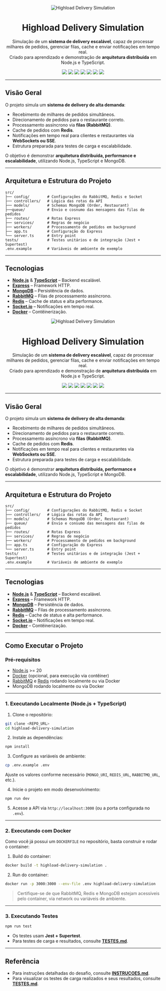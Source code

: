 <div align="center">
  <img src="https://i.imgur.com/dkanm7o.png" alt="Highload Delivery Simulation" />

  # Highload Delivery Simulation  

  Simulação de um **sistema de delivery escalável**, capaz de processar milhares de pedidos, gerenciar filas, cache e enviar notificações em tempo real.  
  Criado para aprendizado e demonstração de **arquitetura distribuída** em Node.js e TypeScript.

  <p align="center">
    <a href="#"><img src="https://img.shields.io/badge/TypeScript-007ACC?style=for-the-badge&logo=typescript&logoColor=white"></a>
    <a href="#"><img src="https://img.shields.io/badge/Node.js-339933?style=for-the-badge&logo=nodedotjs&logoColor=white"></a>
    <a href="#"><img src="https://img.shields.io/badge/Express-000000?style=for-the-badge&logo=express&logoColor=white"></a>
    <a href="#"><img src="https://img.shields.io/badge/MongoDB-47A248?style=for-the-badge&logo=mongodb&logoColor=white"></a>
    <a href="#"><img src="https://img.shields.io/badge/RabbitMQ-FF6600?style=for-the-badge&logo=rabbitmq&logoColor=white"></a>
    <a href="#"><img src="https://img.shields.io/badge/Redis-DC382D?style=for-the-badge&logo=redis&logoColor=white"></a>
    <a href="#"><img src="https://img.shields.io/badge/Docker-2CA5E0?style=for-the-badge&logo=docker&logoColor=white"></a>
  </p>
</div>

---

## Visão Geral

O projeto simula um **sistema de delivery de alta demanda**:

- Recebimento de milhares de pedidos simultâneos.
- Direcionamento de pedidos para o restaurante correto.
- Processamento assíncrono via **filas (RabbitMQ)**.
- Cache de pedidos com **Redis**.
- Notificações em tempo real para clientes e restaurantes via **WebSockets ou SSE**.
- Estrutura preparada para testes de carga e escalabilidade.

O objetivo é demonstrar **arquitetura distribuída, performance e escalabilidade**, utilizando Node.js, TypeScript e MongoDB.

---

## Arquitetura e Estrutura do Projeto

```text
src/
├── config/        # Configurações do RabbitMQ, Redis e Socket
├── controllers/   # Lógica das rotas da API
├── models/        # Schemas MongoDB (Order, Restaurant)
├──queue/          # Envio e cosnumo das mensagens das filas de pedidos
├── routes/        # Rotas Express
├── services/      # Regras de negócio
├── workers/       # Processamento de pedidos em background
├── app.ts         # Configuração do Express
└── server.ts      # Entry point
tests/             # Testes unitários e de integração (Jest + Supertest)
.env.example       # Variáveis de ambiente de exemplo
```

---

## Tecnologias

- **[Node.js](https://nodejs.org/)** & **[TypeScript](https://www.typescriptlang.org/)** – Backend escalável.
- **[Express](https://expressjs.com/pt-br/)** – Framework HTTP.
- **[MongoDB](https://www.mongodb.com/docs/)** – Persistência de dados.
- **[RabbitMQ](https://www.rabbitmq.com/documentation.html)** – Filas de processamento assíncrono.
- **[Redis](https://redis.io/docs/)** – Cache de status e alta performance.
- **[Socket.io](https://socket.io/docs/)** – Notificações em tempo real.
- **[Docker](https://docs.docker.com/)** – Contêinerização.

<div align="center">
  <img src="https://i.imgur.com/dkanm7o.png" alt="Highload Delivery Simulation" />

  # Highload Delivery Simulation  

  Simulação de um **sistema de delivery escalável**, capaz de processar milhares de pedidos, gerenciar filas, cache e enviar notificações em tempo real.  
  Criado para aprendizado e demonstração de **arquitetura distribuída** em Node.js e TypeScript.

  <p align="center">
    <a href="#"><img src="https://img.shields.io/badge/TypeScript-007ACC?style=for-the-badge&logo=typescript&logoColor=white"></a>
    <a href="#"><img src="https://img.shields.io/badge/Node.js-339933?style=for-the-badge&logo=nodedotjs&logoColor=white"></a>
    <a href="#"><img src="https://img.shields.io/badge/Express-000000?style=for-the-badge&logo=express&logoColor=white"></a>
    <a href="#"><img src="https://img.shields.io/badge/MongoDB-47A248?style=for-the-badge&logo=mongodb&logoColor=white"></a>
    <a href="#"><img src="https://img.shields.io/badge/RabbitMQ-FF6600?style=for-the-badge&logo=rabbitmq&logoColor=white"></a>
    <a href="#"><img src="https://img.shields.io/badge/Redis-DC382D?style=for-the-badge&logo=redis&logoColor=white"></a>
    <a href="#"><img src="https://img.shields.io/badge/Docker-2CA5E0?style=for-the-badge&logo=docker&logoColor=white"></a>
  </p>
</div>

---

## Visão Geral

O projeto simula um **sistema de delivery de alta demanda**:

- Recebimento de milhares de pedidos simultâneos.
- Direcionamento de pedidos para o restaurante correto.
- Processamento assíncrono via **filas (RabbitMQ)**.
- Cache de pedidos com **Redis**.
- Notificações em tempo real para clientes e restaurantes via **WebSockets ou SSE**.
- Estrutura preparada para testes de carga e escalabilidade.

O objetivo é demonstrar **arquitetura distribuída, performance e escalabilidade**, utilizando Node.js, TypeScript e MongoDB.

---

## Arquitetura e Estrutura do Projeto

```text
src/
├── config/        # Configurações do RabbitMQ, Redis e Socket
├── controllers/   # Lógica das rotas da API
├── models/        # Schemas MongoDB (Order, Restaurant)
├── queue/         # Envio e consumo das mensagens das filas de pedidos
├── routes/        # Rotas Express
├── services/      # Regras de negócio
├── workers/       # Processamento de pedidos em background
├── app.ts         # Configuração do Express
└── server.ts      # Entry point
tests/             # Testes unitários e de integração (Jest + Supertest)
.env.example       # Variáveis de ambiente de exemplo
```

---

## Tecnologias

- **[Node.js](https://nodejs.org/)** & **[TypeScript](https://www.typescriptlang.org/)** – Backend escalável.
- **[Express](https://expressjs.com/pt-br/)** – Framework HTTP.
- **[MongoDB](https://www.mongodb.com/docs/)** – Persistência de dados.
- **[RabbitMQ](https://www.rabbitmq.com/documentation.html)** – Filas de processamento assíncrono.
- **[Redis](https://redis.io/docs/)** – Cache de status e alta performance.
- **[Socket.io](https://socket.io/docs/)** – Notificações em tempo real.
- **[Docker](https://docs.docker.com/)** – Contêinerização.

---

## Como Executar o Projeto

### Pré-requisitos

- [Node.js](https://nodejs.org/) >= 20
- [Docker](https://docs.docker.com/) (opcional, para execução via contêiner)
- [RabbitMQ](https://www.rabbitmq.com/download.html) e [Redis](https://redis.io/download) rodando localmente ou via Docker
- MongoDB rodando localmente ou via Docker

---

### 1. Executando Localmente (Node.js + TypeScript)

1. Clone o repositório:
```bash
git clone <REPO_URL>
cd highload-delivery-simulation
```

2. Instale as dependências:
```bash
npm install
```

3. Configure as variáveis de ambiente:
```bash
cp .env.example .env
```
Ajuste os valores conforme necessário (`MONGO_URI`, `REDIS_URL`, `RABBITMQ_URL`, etc.).

4. Inicie o projeto em modo desenvolvimento:
```bash
npm run dev
```

5. Acesse a API via `http://localhost:3000` (ou a porta configurada no `.env`).

---

### 2. Executando com Docker

Como você já possui um `DOCKERFILE` no repositório, basta construir e rodar o container:

1. Build do container:
```bash
docker build -t highload-delivery-simulation .
```

2. Run do container:
```bash
docker run -p 3000:3000 --env-file .env highload-delivery-simulation
```

> Certifique-se de que RabbitMQ, Redis e MongoDB estejam acessíveis pelo container, via network ou variáveis de ambiente.

---

### 3. Executando Testes

```bash
npm run test
```

- Os testes usam **Jest + Supertest**.  
- Para testes de carga e resultados, consulte [**TESTES.md**](TESTES.md).

---
## Referência

- Para instruções detalhadas do desafio, consulte [**INSTRUCOES.md**](INSTRUCOES.md).  
- Para visualizar os testes de carga realizados e seus resultados, consulte [**TESTES.md**](TESTES.md).


